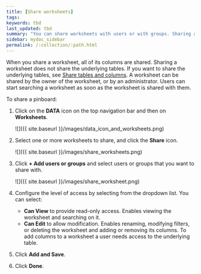 ```yaml
---
title: [Share worksheets]
tags:
keywords: tbd
last_updated: tbd
summary: "You can share worksheets with users or with groups. Sharing a worksheet allows users to select it as a data source and search it."
sidebar: mydoc_sidebar
permalink: /:collection/:path.html
---
```

When you share a worksheet, all of its columns are shared. Sharing a worksheet does not share the underlying tables. If you want to share the underlying tables, see [Share tables and columns](share-source-tables.html#). A worksheet can be shared by the owner of the worksheet, or by an administrator. Users can start searching a worksheet as soon as the worksheet is shared with them.

To share a pinboard:

1. Click on the **DATA** icon on the top navigation bar and then on **Worksheets**.

    ![]({{ site.baseurl }}/images/data_icon_and_worksheets.png)

2. Select one or more worksheets to share, and click the **Share** icon.

    ![]({{ site.baseurl }}/images/share_worksheets.png)

3. Click **+ Add users or groups** and select users or groups that you want to share with.

    ![]({{ site.baseurl }}/images/share_worksheet.png)

4. Configure the level of access by selecting from the dropdown list. You can select:
    -   **Can View** to provide read-only access. Enables viewing the worksheet and searching on it.
    -   **Can Edit** to allow modification. Enables renaming, modifying filters, or deleting the worksheet and adding or removing its columns. To add columns to a worksheet a user needs access to the underlying table.
5. Click **Add and Save**.
6. Click **Done**.
